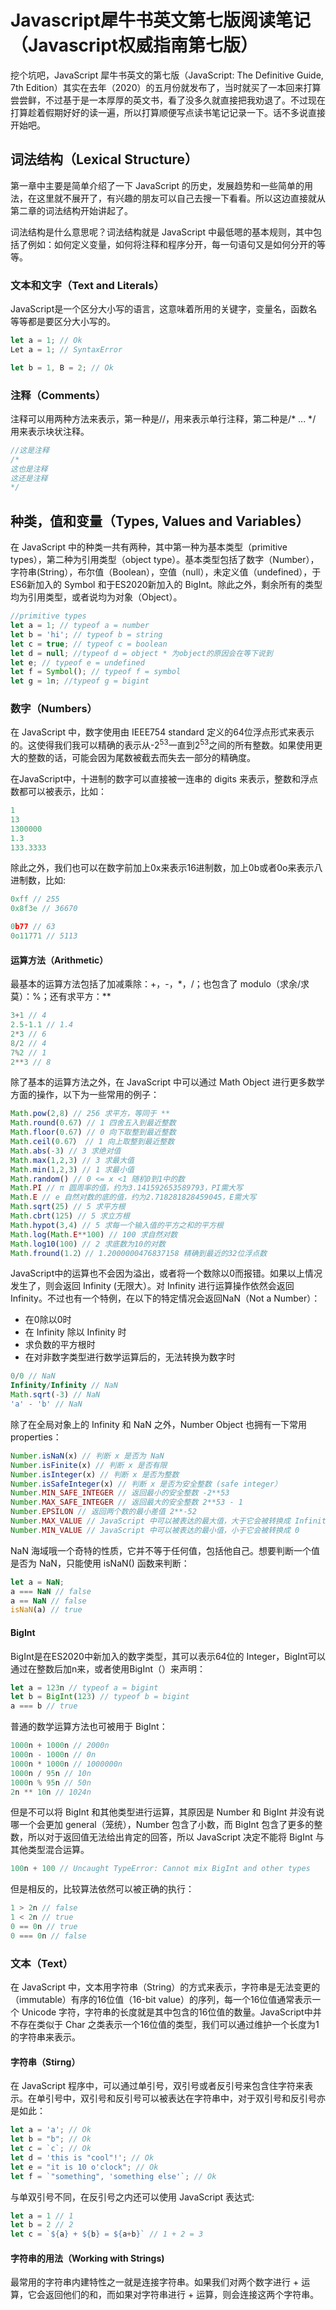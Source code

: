 # Javascript犀牛书英文第七版阅读笔记（Javascript权威指南第七版）

挖个坑吧，JavaScript 犀牛书英文的第七版（JavaScript: The Definitive Guide, 7th Edition）其实在去年（2020）的五月份就发布了，当时就买了一本回来打算尝尝鲜，不过基于是一本厚厚的英文书，看了没多久就直接把我劝退了。不过现在打算趁着假期好好的读一遍，所以打算顺便写点读书笔记记录一下。话不多说直接开始吧。

## 词法结构（Lexical Structure）

第一章中主要是简单介绍了一下 JavaScript 的历史，发展趋势和一些简单的用法，在这里就不展开了，有兴趣的朋友可以自己去搜一下看看。所以这边直接就从第二章的词法结构开始讲起了。

词法结构是什么意思呢？词法结构就是 JavaScript 中最低嗯的基本规则，其中包括了例如：如何定义变量，如何将注释和程序分开，每一句语句又是如何分开的等等。

### 文本和文字（Text and Literals）

JavaScript是一个区分大小写的语言，这意味着所用的关键字，变量名，函数名等等都是要区分大小写的。

```js
let a = 1; // Ok
Let a = 1; // SyntaxError

let b = 1, B = 2; // Ok
```

### 注释（Comments）

注释可以用两种方法来表示，第一种是//，用来表示单行注释，第二种是/* ... */ 用来表示块状注释。

```js
//这是注释
/* 
这也是注释
这还是注释
*/
```

## 种类，值和变量（Types, Values and Variables）

在 JavaScript 中的种类一共有两种，其中第一种为基本类型（primitive types），第二种为引用类型（object type）。基本类型包括了数字（Number），字符串(String），布尔值（Boolean），空值（null），未定义值（undefined），于ES6新加入的 Symbol 和于ES2020新加入的 BigInt。除此之外，剩余所有的类型均为引用类型，或者说均为对象（Object）。

```js
//primitive types
let a = 1; // typeof a = number
let b = 'hi'; // typeof b = string
let c = true; // typeof c = boolean
let d = null; //typeof d = object * 为object的原因会在等下说到
let e; // typeof e = undefined
let f = Symbol(); // typeof f = symbol
let g = 1n; //typeof g = bigint
```

### 数字（Numbers）

在 JavaScript 中，数字使用由 IEEE754 standard 定义的64位浮点形式来表示的。这使得我们我可以精确的表示从-2<sup>53</sup>一直到2<sup>53</sup>之间的所有整数。如果使用更大的整数的话，可能会因为尾数被截去而失去一部分的精确度。

在JavaScript中，十进制的数字可以直接被一连串的 digits 来表示，整数和浮点数都可以被表示，比如：

```js
1
13
1300000
1.3
133.3333
```

除此之外，我们也可以在数字前加上0x来表示16进制数，加上0b或者0o来表示八进制数，比如:

```js
0xff // 255
0x8f3e // 36670

0b77 // 63
0o11771 // 5113
```

#### 运算方法（Arithmetic）

最基本的运算方法包括了加减乘除：+，-，*，/；也包含了 modulo（求余/求莫）：%；还有求平方：**

```js
3+1 // 4
2.5-1.1 // 1.4
2*3 // 6
8/2 // 4
7%2 // 1
2**3 // 8
```

除了基本的运算方法之外，在 JavaScript 中可以通过 Math Object 进行更多数学方面的操作，以下为一些常用的例子：

```js
Math.pow(2,8) // 256 求平方，等同于 ** 
Math.round(0.67) // 1 四舍五入到最近整数
Math.floor(0.67) // 0 向下取整到最近整数
Math.ceil(0.67） // 1 向上取整到最近整数
Math.abs(-3) // 3 求绝对值
Math.max(1,2,3) // 3 求最大值
Math.min(1,2,3) // 1 求最小值
Math.random() // 0 <= x <1 随机0到1中的数
Math.PI // π 圆周率的值，约为3.141592653589793，PI需大写
Math.E // e 自然对数的底的值，约为2.718281828459045，E需大写
Math.sqrt(25) // 5 求平方根
Math.cbrt(125) // 5 求立方根
Math.hypot(3,4) // 5 求每一个输入值的平方之和的平方根
Math.log(Math.E**100) // 100 求自然对数
Math.log10(100) // 2 求底数为10的对数
Math.fround(1.2）// 1.2000000476837158 精确到最近的32位浮点数
```

JavaScript中的运算也不会因为溢出，或者将一个数除以0而报错。如果以上情况发生了，则会返回 Infinity (无限大）。对 Infinity 进行运算操作依然会返回 Infinity。不过也有一个特例，在以下的特定情况会返回NaN（Not a Number）：

- 在0除以0时
- 在 Infinity 除以 Infinity 时
- 求负数的平方根时
- 在对非数字类型进行数学运算后的，无法转换为数字时

```js
0/0 // NaN
Infinity/Infinity // NaN
Math.sqrt(-3) // NaN
'a' - 'b' // NaN
```

除了在全局对象上的 Infinity 和 NaN 之外，Number Object 也拥有一下常用 properties：

```js
Number.isNaN(x) // 判断 x 是否为 NaN
Number.isFinite(x) // 判断 x 是否有限
Number.isInteger(x) // 判断 x 是否为整数
Number.isSafeInteger(x) // 判断 x 是否为安全整数 (safe integer）
Number.MIN_SAFE_INTEGER // 返回最小的安全整数 -2**53
Number.MAX_SAFE_INTEGER // 返回最大的安全整数 2**53 - 1
Number.EPSILON // 返回两个数的最小差值 2**-52
Number.MAX_VALUE // JavaScript 中可以被表达的最大值，大于它会被转换成 Infinity
Number.MIN_VALUE // JavaScript 中可以被表达的最小值，小于它会被转换成 0
```

NaN 海域哦一个奇特的性质，它并不等于任何值，包括他自己。想要判断一个值是否为 NaN，只能使用 isNaN() 函数来判断：

```js
let a = NaN;
a === NaN // false
a == NaN // false
isNaN(a) // true
```

#### BigInt
BigInt是在ES2020中新加入的数字类型，其可以表示64位的 Integer，BigInt可以通过在整数后加n来，或者使用BigInt（）来声明：

```js
let a = 123n // typeof a = bigint
let b = BigInt(123) // typeof b = bigint
a === b // true
```

普通的数学运算方法也可被用于 BigInt：

```js
1000n + 1000n // 2000n
1000n - 1000n // 0n
1000n * 1000n // 1000000n
1000n / 95n // 10n
1000n % 95n // 50n
2n ** 10n // 1024n
```

但是不可以将 BigInt 和其他类型进行运算，其原因是 Number 和 BigInt 并没有说哪一个会更加 general（笼统），Number 包含了小数，而 BigInt 包含了更多的整数，所以对于返回值无法给出肯定的回答，所以 JavaScript 决定不能将 BigInt 与其他类型混合运算。

```js
100n + 100 // Uncaught TypeError: Cannot mix BigInt and other types
```

但是相反的，比较算法依然可以被正确的执行：

```js
1 > 2n // false
1 < 2n // true
0 == 0n // true
0 === 0n // false
```

### 文本（Text）
在 JavaScript 中，文本用字符串（String）的方式来表示，字符串是无法变更的（immutable）有序的16位值（16-bit value）的序列，每一个16位值通常表示一个 Unicode 字符，字符串的长度就是其中包含的16位值的数量。JavaScript中并不存在类似于 Char 之类表示一个16位值的类型，我们可以通过维护一个长度为1的字符串来表示。

#### 字符串（Stirng）

在 JavaScript 程序中，可以通过单引号，双引号或者反引号来包含住字符来表示。在单引号中，双引号和反引号可以被表达在字符串中，对于双引号和反引号亦是如此：

```js
let a = 'a'; // Ok
let b = "b"; // Ok
let c = `c`; // Ok
let d = 'this is "cool"!'; // Ok
let e = "it is 10 o'clock"; // Ok
let f = `"something", 'something else'`; // Ok
```

与单双引号不同，在反引号之内还可以使用 JavaScript 表达式:

```js
let a = 1 // 1
let b = 2 // 2
let c = `${a} + ${b} = ${a+b}` // 1 + 2 = 3
```

#### 字符串的用法（Working with Strings)

最常用的字符串内建特性之一就是连接字符串。如果我们对两个数字进行 + 运算，它会返回他们的和，而如果对字符串进行 + 运算，则会连接这两个字符串。
